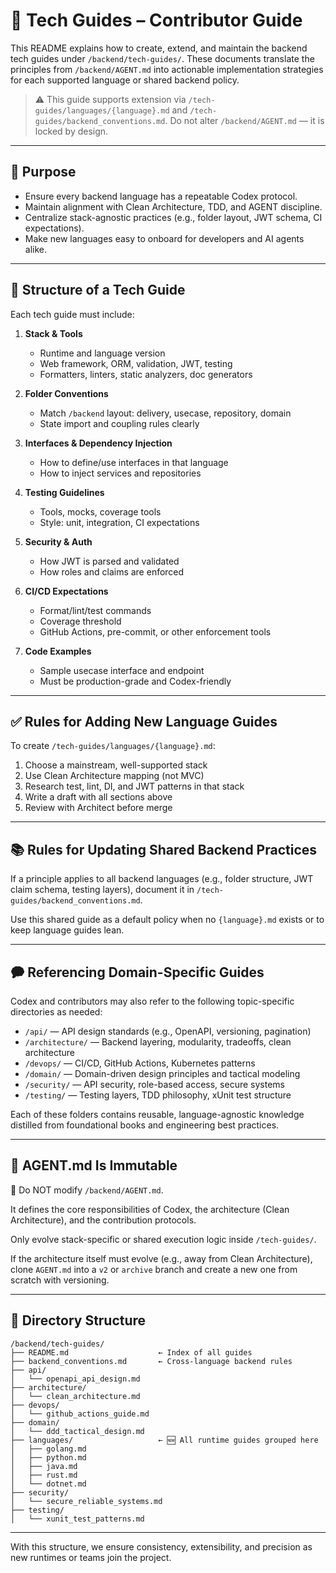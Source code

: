 # 📘 Tech Guides – Contributor Guide

This README explains how to create, extend, and maintain the backend tech guides under `/backend/tech-guides/`. These documents translate the principles from `/backend/AGENT.md` into actionable implementation strategies for each supported language or shared backend policy.

> ⚠️ This guide supports extension via `/tech-guides/languages/{language}.md` and `/tech-guides/backend_conventions.md`. Do not alter `/backend/AGENT.md` — it is locked by design.

---

## 📌 Purpose

* Ensure every backend language has a repeatable Codex protocol.
* Maintain alignment with Clean Architecture, TDD, and AGENT discipline.
* Centralize stack-agnostic practices (e.g., folder layout, JWT schema, CI expectations).
* Make new languages easy to onboard for developers and AI agents alike.

---

## 🧱 Structure of a Tech Guide

Each tech guide must include:

1. **Stack & Tools**

   * Runtime and language version
   * Web framework, ORM, validation, JWT, testing
   * Formatters, linters, static analyzers, doc generators

2. **Folder Conventions**

   * Match `/backend` layout: delivery, usecase, repository, domain
   * State import and coupling rules clearly

3. **Interfaces & Dependency Injection**

   * How to define/use interfaces in that language
   * How to inject services and repositories

4. **Testing Guidelines**

   * Tools, mocks, coverage tools
   * Style: unit, integration, CI expectations

5. **Security & Auth**

   * How JWT is parsed and validated
   * How roles and claims are enforced

6. **CI/CD Expectations**

   * Format/lint/test commands
   * Coverage threshold
   * GitHub Actions, pre-commit, or other enforcement tools

7. **Code Examples**

   * Sample usecase interface and endpoint
   * Must be production-grade and Codex-friendly

---

## ✅ Rules for Adding New Language Guides

To create `/tech-guides/languages/{language}.md`:

1. Choose a mainstream, well-supported stack
2. Use Clean Architecture mapping (not MVC)
3. Research test, lint, DI, and JWT patterns in that stack
4. Write a draft with all sections above
5. Review with Architect before merge

---

## 📚 Rules for Updating Shared Backend Practices

If a principle applies to all backend languages (e.g., folder structure, JWT claim schema, testing layers), document it in `/tech-guides/backend_conventions.md`.

Use this shared guide as a default policy when no `{language}.md` exists or to keep language guides lean.

---

## 🗭 Referencing Domain-Specific Guides

Codex and contributors may also refer to the following topic-specific directories as needed:

* `/api/` — API design standards (e.g., OpenAPI, versioning, pagination)
* `/architecture/` — Backend layering, modularity, tradeoffs, clean architecture
* `/devops/` — CI/CD, GitHub Actions, Kubernetes patterns
* `/domain/` — Domain-driven design principles and tactical modeling
* `/security/` — API security, role-based access, secure systems
* `/testing/` — Testing layers, TDD philosophy, xUnit test structure

Each of these folders contains reusable, language-agnostic knowledge distilled from foundational books and engineering best practices.

---

## 📝 AGENT.md Is Immutable

🚫 Do NOT modify `/backend/AGENT.md`.

It defines the core responsibilities of Codex, the architecture (Clean Architecture), and the contribution protocols.

Only evolve stack-specific or shared execution logic inside `/tech-guides/`.

If the architecture itself must evolve (e.g., away from Clean Architecture), clone `AGENT.md` into a `v2` or `archive` branch and create a new one from scratch with versioning.

---

## 📂 Directory Structure

```
/backend/tech-guides/
├── README.md                    ← Index of all guides
├── backend_conventions.md       ← Cross-language backend rules
├── api/
│   └── openapi_api_design.md
├── architecture/
│   └── clean_architecture.md
├── devops/
│   └── github_actions_guide.md
├── domain/
│   └── ddd_tactical_design.md
├── languages/                   ← 🆕 All runtime guides grouped here
│   ├── golang.md
│   ├── python.md
│   ├── java.md
│   ├── rust.md
│   └── dotnet.md
├── security/
│   └── secure_reliable_systems.md
├── testing/
│   └── xunit_test_patterns.md
```

---

With this structure, we ensure consistency, extensibility, and precision as new runtimes or teams join the project.
